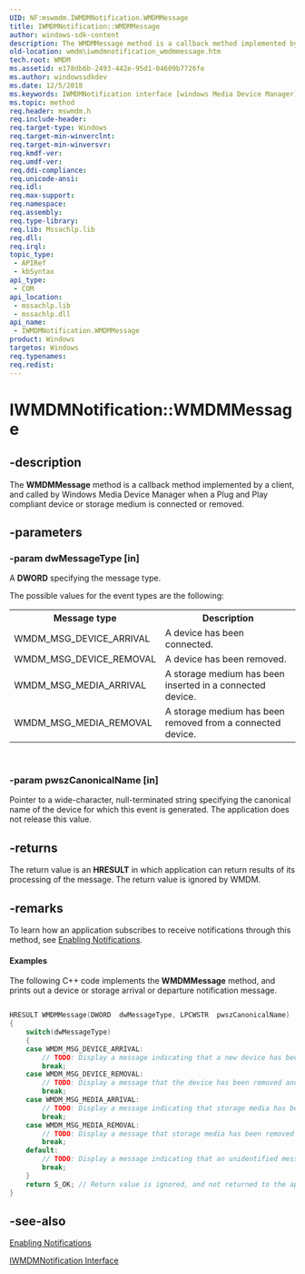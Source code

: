 ```yaml
---
UID: NF:mswmdm.IWMDMNotification.WMDMMessage
title: IWMDMNotification::WMDMMessage
author: windows-sdk-content
description: The WMDMMessage method is a callback method implemented by a client, and called by Windows Media Device Manager when a Plug and Play compliant device or storage medium is connected or removed.
old-location: wmdm\iwmdmnotification_wmdmmessage.htm
tech.root: WMDM
ms.assetid: e178db6b-2493-442e-95d1-04609b7726fe
ms.author: windowssdkdev
ms.date: 12/5/2018
ms.keywords: IWMDMNotification interface [windows Media Device Manager],WMDMMessage method, IWMDMNotification.WMDMMessage, IWMDMNotification::WMDMMessage, IWMDMNotificationWMDMMessage, WMDMMessage, WMDMMessage method [windows Media Device Manager], WMDMMessage method [windows Media Device Manager],IWMDMNotification interface, mswmdm/IWMDMNotification::WMDMMessage, wmdm.iwmdmnotification_wmdmmessage
ms.topic: method
req.header: mswmdm.h
req.include-header: 
req.target-type: Windows
req.target-min-winverclnt: 
req.target-min-winversvr: 
req.kmdf-ver: 
req.umdf-ver: 
req.ddi-compliance: 
req.unicode-ansi: 
req.idl: 
req.max-support: 
req.namespace: 
req.assembly: 
req.type-library: 
req.lib: Mssachlp.lib
req.dll: 
req.irql: 
topic_type:
 - APIRef
 - kbSyntax
api_type:
 - COM
api_location:
 - mssachlp.lib
 - mssachlp.dll
api_name:
 - IWMDMNotification.WMDMMessage
product: Windows
targetos: Windows
req.typenames: 
req.redist: 
---
```


# IWMDMNotification::WMDMMessage


## -description



The <b>WMDMMessage</b> method is a callback method implemented by a client, and called by Windows Media Device Manager when a Plug and Play compliant device or storage medium is connected or removed.




## -parameters




### -param dwMessageType [in]

A <b>DWORD</b> specifying the message type.

The possible values for the event types are the following:

<table>
<tr>
<th>Message type
                </th>
<th>Description
                </th>
</tr>
<tr>
<td>WMDM_MSG_DEVICE_ARRIVAL</td>
<td>A device has been connected.</td>
</tr>
<tr>
<td>WMDM_MSG_DEVICE_REMOVAL</td>
<td>A device has been removed.</td>
</tr>
<tr>
<td>WMDM_MSG_MEDIA_ARRIVAL</td>
<td>A storage medium has been inserted in a connected device.</td>
</tr>
<tr>
<td>WMDM_MSG_MEDIA_REMOVAL</td>
<td>A storage medium has been removed from a connected device.</td>
</tr>
</table>
 


### -param pwszCanonicalName [in]

Pointer to a wide-character, null-terminated string specifying the canonical name of the device for which this event is generated. The application does not release this value.


## -returns



The return value is an <b>HRESULT</b> in which application can return results of its processing of the message. The return value is ignored by WMDM.




## -remarks



To learn how an application subscribes to receive notifications through this method, see <a href="https://msdn.microsoft.com/b4fc7714-a7d0-409f-a47c-4903bab883cc">Enabling Notifications</a>.


#### Examples

The following C++ code implements the <b>WMDMMessage</b> method, and prints out a device or storage arrival or departure notification message.


```cpp

HRESULT WMDMMessage(DWORD  dwMessageType, LPCWSTR  pwszCanonicalName)
{
    switch(dwMessageType)
    {
    case WMDM_MSG_DEVICE_ARRIVAL:
        // TODO: Display a message indicating that a new device has been detected and display the device name.
        break;
    case WMDM_MSG_DEVICE_REMOVAL:
        // TODO: Display a message that the device has been removed and display the device name.
        break;
    case WMDM_MSG_MEDIA_ARRIVAL:
        // TODO: Display a message indicating that storage media has been added to the device and display the device name.
        break;
    case WMDM_MSG_MEDIA_REMOVAL:
        // TODO: Display a message that storage media has been removed from the device and display the device name.
        break;
    default:
        // TODO: Display a message indicating that an unidentified message has been received.
        break;
    }
    return S_OK; // Return value is ignored, and not returned to the application.
}

```





## -see-also




<a href="https://msdn.microsoft.com/b4fc7714-a7d0-409f-a47c-4903bab883cc">Enabling Notifications</a>



<a href="https://msdn.microsoft.com/3089a04d-24f5-4a4c-9df5-b4073fef358a">IWMDMNotification Interface</a>
 

 

